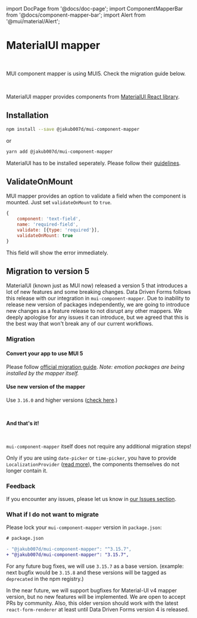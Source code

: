 import DocPage from '@docs/doc-page';
import ComponentMapperBar from '@docs/component-mapper-bar';
import Alert from '@mui/material/Alert';

<DocPage>

# MaterialUI mapper

<ComponentMapperBar prefix="mui" href="https://mui.com/" />

<br />

<Alert severity="warning">MUI component mapper is using MUI5. Check the migration guide below.</Alert>

<br />

MaterialUI mapper provides components from [MaterialUI React library](https://mui.com/).

## Installation

```bash
npm install --save @jakub007d/mui-component-mapper
```
or
```bash
yarn add @jakub007d/mui-component-mapper
```

MaterialUI has to be installed seperately. Please follow their [guidelines](https://mui.com/getting-started/installation/).

## ValidateOnMount

MUI mapper provides an option to validate a field when the component is mounted. Just set `validateOnMount` to `true`.

```jsx
{
    component: 'text-field',
    name: 'required-field',
    validate: [{type: 'required'}],
    validateOnMount: true
}
```

This field will show the error immediately.

## Migration to version 5

MaterialUI (known just as MUI now) released a version 5 that introduces a lot of new features and some breaking changes. Data Driven Forms follows this release with our integration in `mui-component-mapper`. Due to inability to release new version of packages independently, we are going to introduce new changes as a feature release to not disrupt any other mappers. We deeply apologise for any issues it can introduce, but we agreed that this is the best way that won't break any of our current workflows.

### Migration

#### Convert your app to use MUI 5

Please follow [official migration guide](https://mui.com/guides/migration-v4/). *Note: emotion packages are being installed by the mapper itself.*

#### Use new version of the mapper

Use `3.16.0` and higher versions ([check here](https://www.npmjs.com/package/@jakub007d/mui-component-mapper).)

<br />

**And that's it!**

<br />

`mui-component-mapper` itself does not require any additional migration steps!

Only if you are using `date-picker` or `time-picker`, you have to provide `LocalizationProvider` ([read more](https://mui.com/components/time-picker/#localization)), the components themselves do not longer contain it.

### Feedback

If you encounter any issues, please let us know in [our Issues section](https://github.com/data-driven-forms/react-forms/issues).

### What if I do not want to migrate

Please lock your `mui-component-mapper` version in `package.json`:

```diff
# package.json

- "@jakub007d/mui-component-mapper": "^3.15.7",
+ "@jakub007d/mui-component-mapper": "3.15.7",
```

For any future bug fixes, we will use `3.15.7` as a base version. (example: next bugfix would be `3.15.8` and these versions will be tagged as `deprecated` in the npm registry.)

In the near future, we will support bugfixes for Material-UI v4 mapper version, but no new features will be implemented. We are open to accept PRs by community. Also, this older version should work with the latest `react-form-renderer` at least until Data Driven Forms version 4 is released.

</DocPage>

